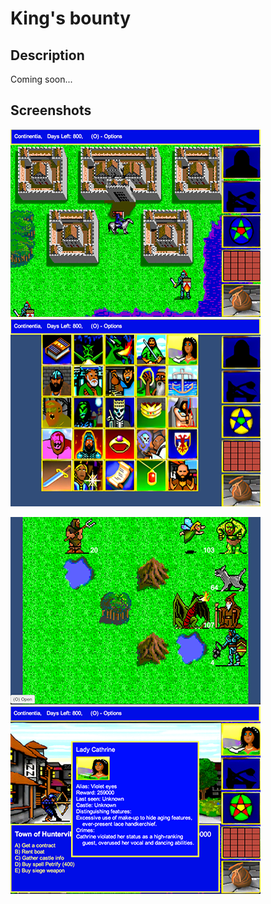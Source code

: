 # King's bounty

## Description

Coming soon...

## Screenshots

![screenshot_1](/Assets/Resources/Sprites/Screenshots/screenshot_1.png)
&nbsp;
![screenshot_2](/Assets/Resources/Sprites/Screenshots/screenshot_2.png)

![screenshot_3](/Assets/Resources/Sprites/Screenshots/screenshot_3.png)
&nbsp;
![screenshot_4](/Assets/Resources/Sprites/Screenshots/screenshot_4.png)